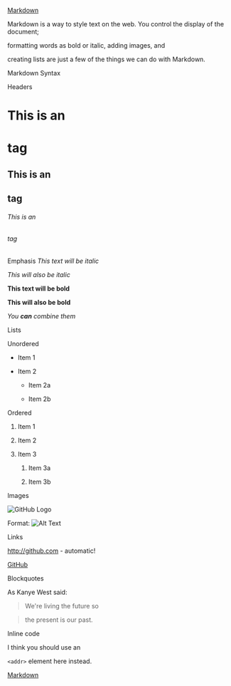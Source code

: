 [Markdown](https://kevpro718.github.io/Learning-Journal/)

Markdown is a way to style text on the web. You control the display of the document;

formatting words as bold or italic, adding images, and

creating lists are just a few of the things we can do with Markdown.

Markdown Syntax

Headers
# This is an <h1> tag
  
## This is an <h2> tag
  
###### This is an <h6> tag
  
Emphasis
*This text will be italic*

_This will also be italic_

**This text will be bold**

__This will also be bold__

_You **can** combine them_

Lists

Unordered

* Item 1

* Item 2
  * Item 2a
  
  * Item 2b
  
Ordered

1. Item 1

1. Item 2

1. Item 3

   1. Item 3a
   
   1. Item 3b
   
Images

![GitHub Logo](/images/logo.png)

Format: ![Alt Text](url)

Links

http://github.com - automatic!

[GitHub](http://github.com)

Blockquotes

As Kanye West said:

> We're living the future so

> the present is our past.

Inline code

I think you should use an

`<addr>` element here instead.

[Markdown](https://kevpro718.github.io/Learning-Journal/)
